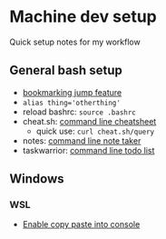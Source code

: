 # Machine dev setup
Quick setup notes for my workflow

## General bash setup
- [bookmarking jump feature](http://jeroenjanssens.com/2013/08/16/quickly-navigate-your-filesystem-from-the-command-line.html)
- `alias thing='otherthing'`
- reload bashrc: `source .bashrc`
- cheat.sh: [command line cheatsheet](https://github.com/chubin/cheat.sh)
    - quick use: `curl cheat.sh/query`
- notes: [command line note taker](https://github.com/pimterry/notes)
- taskwarrior: [command line todo list](https://taskwarrior.org/docs/)

## Windows
### WSL
- [Enable copy paste into console](https://blogs.msdn.microsoft.com/commandline/2018/04/13/copy-and-paste-arrives-for-linuxwsl-consoles/)

